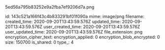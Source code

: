 5ed56a795b83252e9a2fba7ef9206d7a.png

id: 143c521a166f43c4b833291bf01f090a
mime: image/png
filename: 
created_time: 2020-09-20T13:43:59.576Z
updated_time: 2020-09-20T13:43:59.576Z
user_created_time: 2020-09-20T13:43:59.576Z
user_updated_time: 2020-09-20T13:43:59.576Z
file_extension: png
encryption_cipher_text: 
encryption_applied: 0
encryption_blob_encrypted: 0
size: 150700
is_shared: 0
type_: 4